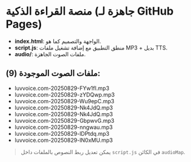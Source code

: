 # منصة القراءة الذكية (جاهزة لـ GitHub Pages)

- **index.html**: الواجهة والتصميم كما هو.
- **script.js**: منطق التطبيق مع إضافة تشغيل ملفات MP3 + بديل TTS.
- **audio/**: ملفات الصوت الجاهزة.

## ملفات الصوت الموجودة (9):
- luvvoice.com-20250829-FYw1fI.mp3
- luvvoice.com-20250829-zYDQwp.mp3
- luvvoice.com-20250829-Wu9epC.mp3
- luvvoice.com-20250829-Nk4JdQ.mp3
- luvvoice.com-20250829-Nk4JdQ.mp3
- luvvoice.com-20250829-GbpwvG.mp3
- luvvoice.com-20250829-nngwau.mp3
- luvvoice.com-20250829-lDPtdq.mp3
- luvvoice.com-20250829-lN0xMU.mp3

> يمكن تعديل ربط النصوص بالملفات داخل `script.js` في الكائن `audioMap`.
